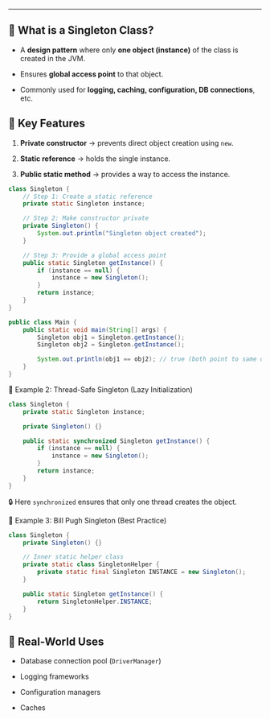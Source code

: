 
---
## 🔹 What is a Singleton Class?

- A **design pattern** where only **one object (instance)** of the class is created in the JVM.
    
- Ensures **global access point** to that object.
    
- Commonly used for **logging, caching, configuration, DB connections**, etc.
    
## 🔹 Key Features

1. **Private constructor** → prevents direct object creation using `new`.
    
2. **Static reference** → holds the single instance.
    
3. **Public static method** → provides a way to access the instance.

```java
class Singleton {
    // Step 1: Create a static reference
    private static Singleton instance;

    // Step 2: Make constructor private
    private Singleton() {
        System.out.println("Singleton object created");
    }

    // Step 3: Provide a global access point
    public static Singleton getInstance() {
        if (instance == null) {
            instance = new Singleton();
        }
        return instance;
    }
}

public class Main {
    public static void main(String[] args) {
        Singleton obj1 = Singleton.getInstance();
        Singleton obj2 = Singleton.getInstance();

        System.out.println(obj1 == obj2); // true (both point to same object)
    }
}
```

🔹 Example 2: Thread-Safe Singleton (Lazy Initialization)

```java
class Singleton {
    private static Singleton instance;

    private Singleton() {}

    public static synchronized Singleton getInstance() {
        if (instance == null) {
            instance = new Singleton();
        }
        return instance;
    }
}
```

🔒 Here `synchronized` ensures that only one thread creates the object.

🔹 Example 3: Bill Pugh Singleton (Best Practice)

```java
class Singleton {
    private Singleton() {}

    // Inner static helper class
    private static class SingletonHelper {
        private static final Singleton INSTANCE = new Singleton();
    }

    public static Singleton getInstance() {
        return SingletonHelper.INSTANCE;
    }
}
```

## 🔹 Real-World Uses

- Database connection pool (`DriverManager`)
    
- Logging frameworks
    
- Configuration managers
    
- Caches